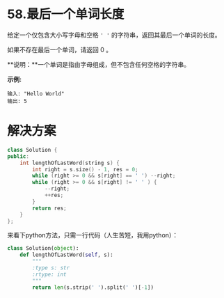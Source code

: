 # 58.最后一个单词长度

给定一个仅包含大小写字母和空格 `' '` 的字符串，返回其最后一个单词的长度。

如果不存在最后一个单词，请返回 0 。

**说明：**一个单词是指由字母组成，但不包含任何空格的字符串。

**示例:**

```
输入: "Hello World"
输出: 5
```

# 解决方案

```c++
class Solution {
public:
    int lengthOfLastWord(string s) {
        int right = s.size() - 1, res = 0;
        while (right >= 0 && s[right] == ' ') --right;
        while (right >= 0 && s[right] != ' ' ) {
            --right; 
            ++res;
        }
        return res;   
    }
};
```

来看下python方法，只需一行代码（人生苦短，我用python）：

```python
class Solution(object):
    def lengthOfLastWord(self, s):
        """
        :type s: str
        :rtype: int
        """
        return len(s.strip(' ').split(' ')[-1])
```

